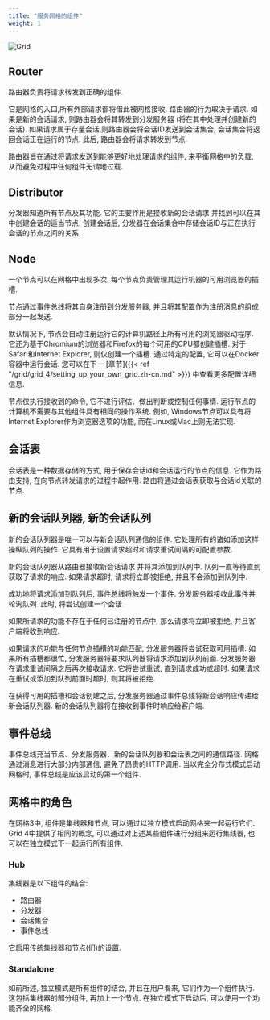 ```yaml
---
title: "服务网格的组件"
weight: 1
---
```


![Grid](/images/grid_4.png)

## Router

路由器负责将请求转发到正确的组件.

它是网格的入口,所有外部请求都将借此被网格接收.
路由器的行为取决于请求.
如果是新的会话请求,
则路由器会将其转发到分发服务器 (将在其中处理并创建新的会话). 
如果请求属于存量会话,则路由器会将会话ID发送到会话集合,
会话集合将返回会话正在运行的节点.
此后, 路由器会将请求转发到节点.

路由器旨在通过将请求发送到能够更好地处理请求的组件,
来平衡网格中的负载,
从而避免过程中任何组件无谓地过载.

## Distributor

分发器知道所有节点及其功能. 
它的主要作用是接收新的会话请求
并找到可以在其中创建会话的适当节点. 
创建会话后, 分发器在会话集合中存储会话ID与正在执行会话的节点之间的关系. 

## Node

一个节点可以在网格中出现多次.
每个节点负责管理其运行机器的可用浏览器的插槽.

节点通过事件总线将其自身注册到分发服务器,
并且将其配置作为注册消息的组成部分一起发送.

默认情况下, 
节点会自动注册运行它的计算机路径上所有可用的浏览器驱动程序.
它还为基于Chromium的浏览器和Firefox的每个可用的CPU都创建插槽.
对于Safari和Internet Explorer,
则仅创建一个插槽.
通过特定的配置, 
它可以在Docker容器中运行会话.
您可以在下一 [章节]({{< ref "/grid/grid_4/setting_up_your_own_grid.zh-cn.md" >}}) 
中查看更多配置详细信息. 

节点仅执行接收到的命令, 
它不进行评估、做出判断或控制任何事情.
运行节点的计算机不需要与其他组件具有相同的操作系统.
例如, Windows节点可以具有将Internet Explorer作为浏览器选项的功能,
而在Linux或Mac上则无法实现.

## 会话表

会话表是一种数据存储的方式, 
用于保存会话id和会话运行的节点的信息.
它作为路由支持, 
在向节点转发请求的过程中起作用.
路由将通过会话表获取与会话id关联的节点.

## 新的会话队列器, 新的会话队列

新的会话队列器是唯一可以与新会话队列通信的组件.
它处理所有的诸如添加这样操纵队列的操作.
它具有用于设置请求超时和请求重试间隔的可配置参数.

新的会话队列器从路由器接收新会话请求
并将其添加到队列中.
队列一直等待直到获取了请求的响应.
如果请求超时, 
请求将立即被拒绝, 
并且不会添加到队列中. 

成功地将请求添加到队列后, 
事件总线将触发一个事件.
分发服务器接收此事件并轮询队列.
此时, 将尝试创建一个会话.

如果所请求的功能不存在于任何已注册的节点中, 
那么请求将立即被拒绝, 
并且客户端将收到响应.

如果请求的功能与任何节点插槽的功能匹配, 
分发服务器将尝试获取可用插槽.
如果所有插槽都很忙, 
分发服务器将要求队列器将请求添加到队列前面.
分发服务器在请求重试间隔之后再次接收请求.
它将尝试重试, 
直到请求成功或超时.
如果请求在重试或添加到队列前面时超时, 
则其将被拒绝.

在获得可用的插槽和会话创建之后, 
分发服务器通过事件总线将新会话响应传递给新会话队列器.
新的会话队列器将在接收到事件时响应给客户端. 

## 事件总线

事件总线充当节点、分发服务器、新的会话队列器和会话表之间的通信路径.
网格通过消息进行大部分内部通信, 避免了昂贵的HTTP调用.
当以完全分布式模式启动网格时, 事件总线是应该启动的第一个组件.


## 网格中的角色

在网格3中, 组件是集线器和节点, 
可以通过以独立模式启动网格来一起运行它们.
Grid 4中提供了相同的概念, 
可以通过对上述某些组件进行分组来运行集线器, 
也可以在独立模式下一起运行所有组件.

### Hub

集线器是以下组件的结合:

* 路由器
* 分发器
* 会话集合
* 事件总线

它启用传统集线器和节点(们)的设置.

### Standalone

如前所述, 独立模式是所有组件的结合, 
并且在用户看来, 它们作为一个组件执行.
这包括集线器的部分组件, 
再加上一个节点.
在独立模式下启动后, 
可以使用一个功能齐全的网格.

